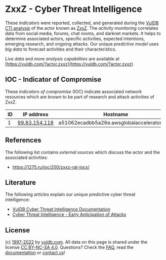 # ZxxZ - Cyber Threat Intelligence

These _indicators_ were reported, collected, and generated during the [VulDB CTI analysis](https://vuldb.com/?kb.cti) of the actor known as [ZxxZ](https://vuldb.com/?actor.zxxz). The _activity monitoring_ correlates data from social media, forums, chat rooms, and darknet markets. It helps to determine associated actors, specific activities, expected intentions, emerging research, and ongoing attacks. Our unique _predictive model_ uses _big data_ to forecast activities and their characteristics.

_Live data_ and more _analysis capabilities_ are available at [https://vuldb.com/?actor.zxxz](https://vuldb.com/?actor.zxxz)

## IOC - Indicator of Compromise

These _indicators of compromise_ (IOC) indicate associated network resources which are known to be part of research and attack activities of ZxxZ.

ID | IP address | Hostname | Campaign | Confidence
-- | ---------- | -------- | -------- | ----------
1 | [99.83.154.118](https://vuldb.com/?ip.99.83.154.118) | a51062ecadbb5a26e.awsglobalaccelerator.com | - | High

## References

The following list contains _external sources_ which discuss the actor and the associated activities:

* https://1275.ru/ioc/200/zxxz-rat-iocs/

## Literature

The following _articles_ explain our unique predictive cyber threat intelligence:

* [VulDB Cyber Threat Intelligence Documentation](https://vuldb.com/?kb.cti)
* [Cyber Threat Intelligence - Early Anticipation of Attacks](https://www.scip.ch/en/?labs.20201022)

## License

(c) [1997-2022](https://vuldb.com/?kb.changelog) by [vuldb.com](https://vuldb.com/?kb.about). All data on this page is shared under the license [CC BY-NC-SA 4.0](https://creativecommons.org/licenses/by-nc-sa/4.0/). Questions? Check the [FAQ](https://vuldb.com/?kb.faq), read the [documentation](https://vuldb.com/?kb) or [contact us](https://vuldb.com/?contact)!
